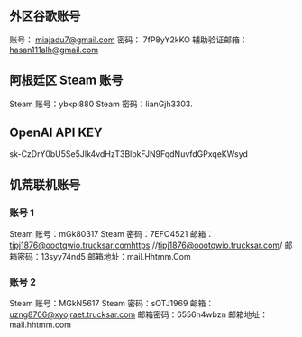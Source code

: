 ## 外区谷歌账号
账号： miajadu7@gmail.com
密码： 7fP8yY2kKO
辅助验证邮箱： hasan111alh@gmail.com
## 阿根廷区 Steam 账号
Steam 账号：ybxpi880
Steam 密码：lianGjh3303.
## OpenAI API KEY
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

## 饥荒联机账号

### 账号 1
Steam 账号：mGk80317
Steam 密码：7EFO4521
邮箱： tipj1876@oootqwio.trucksar.comhttps://tipj1876@oootqwio.trucksar.com/
邮箱密码：13syy74nd5
邮箱地址：mail.Hhtmm.Com

### 账号 2
Steam 账号：MGkN5617
Steam 密码：sQTJ1969
邮箱： uzng8706@xyojraet.trucksar.com
邮箱密码：6556n4wbzn
邮箱地址：mail.hhtmm.com